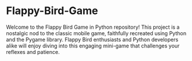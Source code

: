 # Flappy-Bird-Game
Welcome to the Flappy Bird Game in Python repository! This project is a nostalgic nod to the classic mobile game, faithfully recreated using Python and the Pygame library. Flappy Bird enthusiasts and Python developers alike will enjoy diving into this engaging mini-game that challenges your reflexes and patience.
